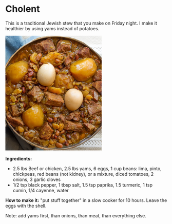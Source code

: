 # Cholent

This is a traditional Jewish stew that you make on Friday night. I make it healthier by using yams instead of potatoes.

![cholent](cholent.png)

**Ingredients:**
* 2.5 lbs Beef or chicken, 2.5 lbs yams, 6 eggs, 1 cup beans: lima, pinto, chickpeas, red beans (not kidney), or a mixture, diced tomatoes, 2 onions, 3 garlic cloves
* 1/2 tsp black pepper, 1 tbsp salt, 1.5 tsp paprika, 1.5 turmeric, 1 tsp cumin, 1/4 cayenne, water

**How to make it:**
"put stuff together" in a slow cooker for 10 hours. Leave the eggs with the shell.

Note: add yams first, than onions, than meat, than everything else.
